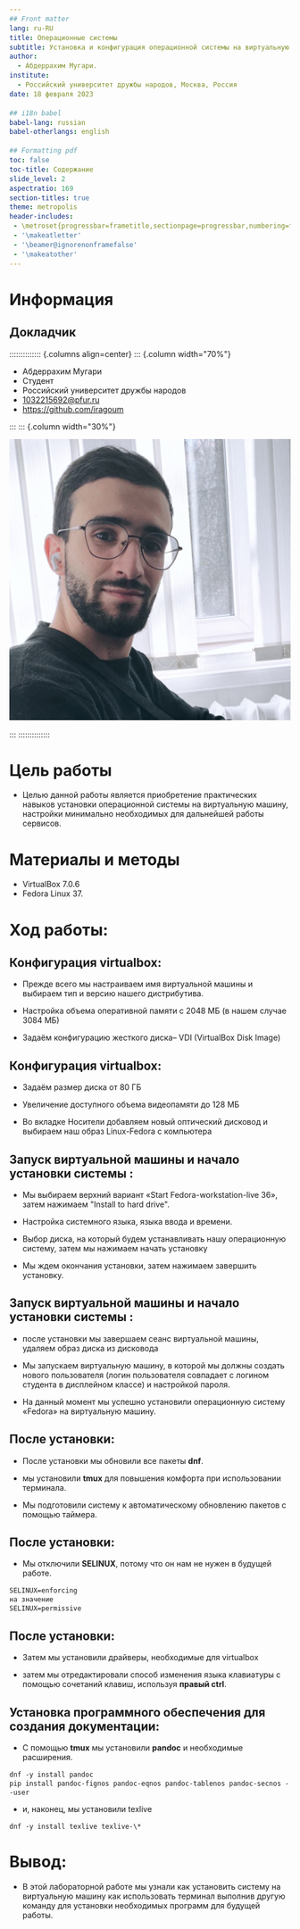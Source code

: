 ```yaml
---
## Front matter
lang: ru-RU
title: Операционные системы
subtitle: Установка и конфигурация операционной системы на виртуальную машину
author:
  - Абдеррахим Мугари.
institute:
  - Российский университет дружбы народов, Москва, Россия
date: 18 февраля 2023

## i18n babel
babel-lang: russian
babel-otherlangs: english

## Formatting pdf
toc: false
toc-title: Содержание
slide_level: 2
aspectratio: 169
section-titles: true
theme: metropolis
header-includes:
 - \metroset{progressbar=frametitle,sectionpage=progressbar,numbering=fraction}
 - '\makeatletter'
 - '\beamer@ignorenonframefalse'
 - '\makeatother'
---
```


# Информация

## Докладчик

:::::::::::::: {.columns align=center}
::: {.column width="70%"}

  * Абдеррахим Мугари
  * Студент
  * Российский университет дружбы народов
  * [1032215692@pfur.ru](mailto:1032215692@pfur.ru)
  * <https://github.com/iragoum>

:::
::: {.column width="30%"}

![](./image/mougari.jpg)

:::
::::::::::::::

# Цель работы

- Целью данной работы является приобретение практических навыков установки операционной системы на виртуальную машину, настройки минимально необходимых для дальнейшей работы сервисов.

# Материалы и методы

- VirtualBox 7.0.6 
- Fedora Linux 37.

# Ход работы:

## Конфигурация virtualbox: 

- Прежде всего мы настраиваем имя виртуальной машины и выбираем тип и
версию нашего дистрибутива.

- Настройка объема оперативной памяти с 2048 МБ (в нашем случае 3084 МБ)

- Задаём конфигурацию жесткого диска– VDI (VirtualBox Disk Image)

## Конфигурация virtualbox: 

- Задаём размер диска от 80 ГБ

- Увеличение доступного объема видеопамяти до 128 МБ

- Во вкладке Носители добавляем новый оптический дисковод и выбираем наш образ Linux-Fedora с компьютера

## Запуск виртуальной машины и начало установки системы :

-  Мы выбираем верхний вариант «Start Fedora-workstation-live 36», затем
нажимаем "Install to hard drive".

- Настройка системного языка, языка ввода и времени.

- Выбор диска, на который будем устанавливать нашу операционную систему, затем мы нажимаем начать установку

- Мы ждем окончания установки, затем нажимаем завершить установку.

## Запуск виртуальной машины и начало установки системы :

- после установки мы завершаем сеанс виртуальной машины, удаляем образ диска из дисковода

- Мы запускаем виртуальную машину, в которой мы должны создать нового пользователя (логин пользователя совпадает с логином студента в дисплейном классе) и настройкой пароля.

- На данный момент мы успешно установили операционную систему «Fedora» на виртуальную машину.

## После установки:

- После установки мы обновили все пакеты **dnf**.

- мы установили **tmux** для повышения комфорта при использовании терминала.

- Мы подготовили систему к автоматическому обновлению пакетов с помощью таймера.

## После установки: 

- Мы отключили **SELINUX**, потому что он нам не нужен в будущей работе.

```
SELINUX=enforcing
на значение
SELINUX=permissive
```
## После установки: 

- Затем мы установили драйверы, необходимые для virtualbox

- затем мы отредактировали способ изменения языка клавиатуры с помощью сочетаний клавиш, используя **правый ctrl**.

## Установка программного обеспечения для создания документации:

- С помощью **tmux** мы установили **pandoc** и необходимые расширения.

```
dnf -y install pandoc
pip install pandoc-fignos pandoc-eqnos pandoc-tablenos pandoc-secnos --user
```

- и, наконец, мы установили texlive

```
dnf -y install texlive texlive-\*
```

# Вывод:

- В этой лабораторной работе мы узнали как установить систему на виртуальную машину как использовать терминал выполнив другую команду для установки необходимых программ для будущей работы.
